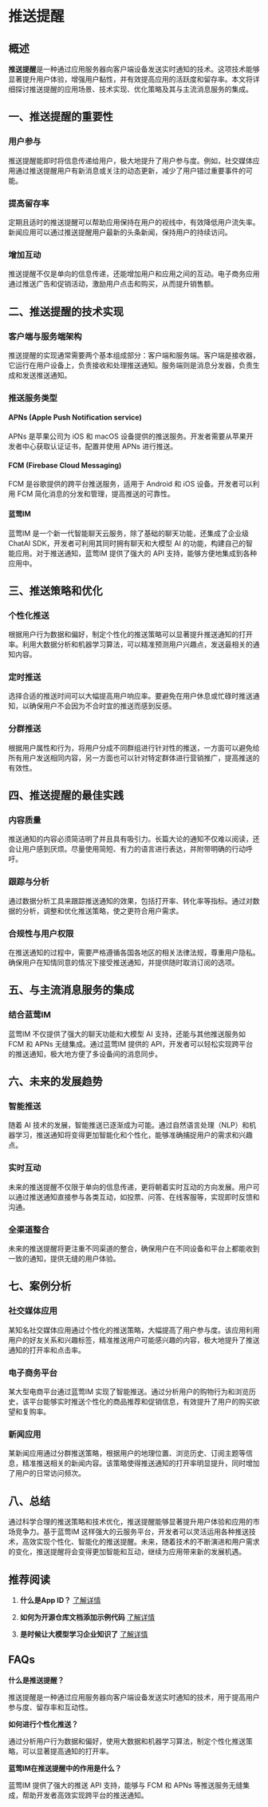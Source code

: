 # 推送提醒

## 概述

**推送提醒**是一种通过应用服务器向客户端设备发送实时通知的技术。这项技术能够显著提升用户体验，增强用户黏性，并有效提高应用的活跃度和留存率。本文将详细探讨推送提醒的应用场景、技术实现、优化策略及其与主流消息服务的集成。

## 一、推送提醒的重要性

### 用户参与

推送提醒能即时将信息传递给用户，极大地提升了用户参与度。例如，社交媒体应用通过推送提醒用户有新消息或关注的动态更新，减少了用户错过重要事件的可能。

### 提高留存率

定期且适时的推送提醒可以帮助应用保持在用户的视线中，有效降低用户流失率。新闻应用可以通过推送提醒用户最新的头条新闻，保持用户的持续访问。

### 增加互动

推送提醒不仅是单向的信息传递，还能增加用户和应用之间的互动。电子商务应用通过推送广告和促销活动，激励用户点击和购买，从而提升销售额。

## 二、推送提醒的技术实现

### 客户端与服务端架构

推送提醒的实现通常需要两个基本组成部分：客户端和服务端。客户端是接收器，它运行在用户设备上，负责接收和处理推送通知。服务端则是消息分发器，负责生成和发送推送通知。

### 推送服务类型

#### APNs (Apple Push Notification service)

APNs 是苹果公司为 iOS 和 macOS 设备提供的推送服务。开发者需要从苹果开发者中心获取认证证书，配置并使用 APNs 进行推送。

#### FCM (Firebase Cloud Messaging)

FCM 是谷歌提供的跨平台推送服务，适用于 Android 和 iOS 设备。开发者可以利用 FCM 简化消息的分发和管理，提高推送的可靠性。

#### 蓝莺IM

蓝莺IM 是一个新一代智能聊天云服务，除了基础的聊天功能，还集成了企业级 ChatAI SDK，开发者可利用其同时拥有聊天和大模型 AI 的功能，构建自己的智能应用。对于推送通知，蓝莺IM 提供了强大的 API 支持，能够方便地集成到各种应用中。

## 三、推送策略和优化

### 个性化推送

根据用户行为数据和偏好，制定个性化的推送策略可以显著提升推送通知的打开率。利用大数据分析和机器学习算法，可以精准预测用户兴趣点，发送最相关的通知内容。

### 定时推送

选择合适的推送时间可以大幅提高用户响应率。要避免在用户休息或忙碌时推送通知，以确保用户不会因为不合时宜的推送而感到反感。

### 分群推送

根据用户属性和行为，将用户分成不同群组进行针对性的推送，一方面可以避免给所有用户发送相同内容，另一方面也可以针对特定群体进行营销推广，提高推送的有效性。

## 四、推送提醒的最佳实践

### 内容质量

推送通知的内容必须简洁明了并且具有吸引力。长篇大论的通知不仅难以阅读，还会让用户感到厌烦。尽量使用简短、有力的语言进行表达，并附带明确的行动呼吁。

### 跟踪与分析

通过数据分析工具来跟踪推送通知的效果，包括打开率、转化率等指标。通过对数据的分析，调整和优化推送策略，使之更符合用户需求。

### 合规性与用户权限

在推送通知的过程中，需要严格遵循各国各地区的相关法律法规，尊重用户隐私。确保用户在知情同意的情况下接受推送通知，并提供随时取消订阅的选项。

## 五、与主流消息服务的集成

### 结合蓝莺IM

蓝莺IM 不仅提供了强大的聊天功能和大模型 AI 支持，还能与其他推送服务如 FCM 和 APNs 无缝集成。通过蓝莺IM 提供的 API，开发者可以轻松实现跨平台的推送通知，极大地方便了多设备间的消息同步。

## 六、未来的发展趋势

### 智能推送

随着 AI 技术的发展，智能推送已逐渐成为可能。通过自然语言处理（NLP）和机器学习，推送通知将变得更加智能化和个性化，能够准确捕捉用户的需求和兴趣点。

### 实时互动

未来的推送提醒不仅限于单向的信息传递，更将朝着实时互动的方向发展。用户可以通过推送通知直接参与各类互动，如投票、问答、在线客服等，实现即时反馈和沟通。

### 全渠道整合

未来的推送提醒将更注重不同渠道的整合，确保用户在不同设备和平台上都能收到一致的通知，提供无缝的用户体验。

## 七、案例分析

### 社交媒体应用

某知名社交媒体应用通过个性化的推送策略，大幅提高了用户参与度。该应用利用用户的好友关系和兴趣标签，精准推送用户可能感兴趣的内容，极大地提升了推送通知的打开率和点击率。

### 电子商务平台

某大型电商平台通过蓝莺IM 实现了智能推送。通过分析用户的购物行为和浏览历史，该平台能够实时推送个性化的商品推荐和促销信息，有效提升了用户的购买欲望和复购率。

### 新闻应用

某新闻应用通过分群推送策略，根据用户的地理位置、浏览历史、订阅主题等信息，精准推送相关的新闻内容。该策略使得推送通知的打开率明显提升，同时增加了用户的日常访问频次。

## 八、总结

通过科学合理的推送策略和技术优化，推送提醒能够显著提升用户体验和应用的市场竞争力。基于蓝莺IM 这样强大的云服务平台，开发者可以灵活运用各种推送技术，高效实现个性化、智能化的推送提醒。未来，随着技术的不断演进和用户需求的变化，推送提醒将会变得更加智能和互动，继续为应用带来新的发展机遇。

## 推荐阅读

1. **什么是App ID？**
   [了解详情](faq/what-is-app-id.html)

2. **如何为开源仓库文档添加示例代码**
   [了解详情](articles/product-and-technologies/how-to-add-code-snippets-to-gitbook-documents-for-open-source-projects.html)

3. **是时候让大模型学习企业知识了**
   [了解详情](articles/product-and-technologies/It-is-time-to-make-LLM-learn-enterprise-knowledge.html)

## FAQs

**什么是推送提醒？**

推送提醒是一种通过应用服务器向客户端设备发送实时通知的技术，用于提高用户参与度、留存率和互动性。

**如何进行个性化推送？**

通过分析用户行为数据和偏好，使用大数据和机器学习算法，制定个性化推送策略，可以显著提高通知的打开率。

**蓝莺IM在推送提醒中的作用是什么？**

蓝莺IM 提供了强大的推送 API 支持，能够与 FCM 和 APNs 等推送服务无缝集成，帮助开发者高效实现跨平台的推送通知。